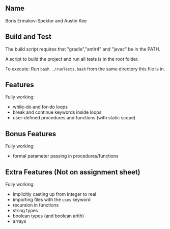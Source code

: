 ## Name
Boris Ermakov-Spektor and Austin Kee

## Build and Test

The build script requires that "gradle","antlr4" and "javac" be in the PATH.

A script to build the project and run all tests is in the root folder.

To execute: Run `bash ./runTests.bash` from the same directory this file is in.

## Features
Fully working:
- while-do and for-do loops
- break and continue keywords inside loops
- user-defined procedures and functions (with static scope)

## Bonus Features
Fully working:
- formal parameter passing in procedures/functions

## Extra Features (Not on assignment sheet)
Fully working:
- implicitly casting up from integer to real
- importing files with the `uses` keyword
- recursion in functions
- string types
- boolean types (and boolean arith)
- arrays
